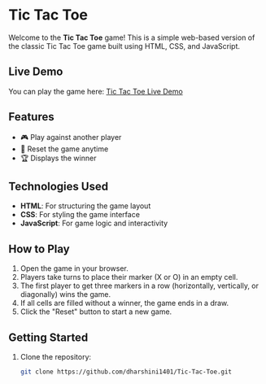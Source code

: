 # Tic Tac Toe

Welcome to the **Tic Tac Toe** game! This is a simple web-based version of the classic Tic Tac Toe game built using HTML, CSS, and JavaScript.

## Live Demo

You can play the game here: [Tic Tac Toe Live Demo](https://dharshini1401.github.io/Tic-Tac-Toe/)

## Features

- 🎮 Play against another player
- 🔄 Reset the game anytime
- 🏆 Displays the winner

## Technologies Used

- **HTML**: For structuring the game layout
- **CSS**: For styling the game interface
- **JavaScript**: For game logic and interactivity

## How to Play

1. Open the game in your browser.
2. Players take turns to place their marker (X or O) in an empty cell.
3. The first player to get three markers in a row (horizontally, vertically, or diagonally) wins the game.
4. If all cells are filled without a winner, the game ends in a draw.
5. Click the "Reset" button to start a new game.

## Getting Started

1. Clone the repository:

   ```bash
   git clone https://github.com/dharshini1401/Tic-Tac-Toe.git
